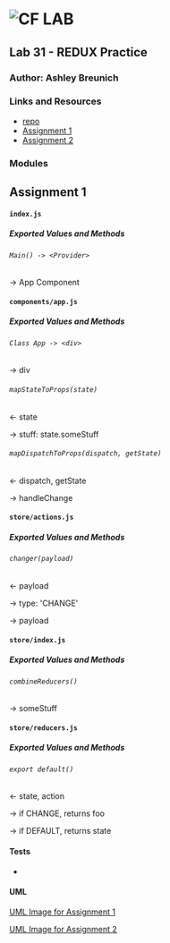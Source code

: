 ![CF](http://i.imgur.com/7v5ASc8.png) LAB
=================================================

## Lab 31 - REDUX Practice

### Author: Ashley Breunich

### Links and Resources
* [repo](https://github.com/ashley-breunich/lab-31)
* [Assignment 1](https://codesandbox.io/s/oo3zw065mz)
* [Assignment 2](https://codesandbox.io/s/ykv771r7mx)


### Modules
## Assignment 1

#### `index.js`
##### Exported Values and Methods

###### `Main() -> <Provider>`
-> App Component

#### `components/app.js`
##### Exported Values and Methods

###### `Class App -> <div>`
-> div

###### `mapStateToProps(state)`
<- state

-> stuff: state.someStuff

###### `mapDispatchToProps(dispatch, getState)`
<- dispatch, getState

-> handleChange

#### `store/actions.js`
##### Exported Values and Methods

###### `changer(payload)`
<- payload

-> type: 'CHANGE'

-> payload

#### `store/index.js`
##### Exported Values and Methods

###### `combineReducers()`
-> someStuff

#### `store/reducers.js`
##### Exported Values and Methods

###### `export default()`
<- state, action

-> if CHANGE, returns foo

-> if DEFAULT, returns state

#### Tests
* 


#### UML
[UML Image for Assignment 1](assets/UML-assignment-1.jpg)

[UML Image for Assignment 2](assets/UML-assignment-2.jpg)
